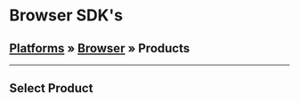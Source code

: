 # Browser SDK's

## [Platforms](/platforms/) &raquo; [Browser](/platforms/browser.md) &raquo; Products

---

## Select Product

[![UMFA](../assets/spcr.gif ':class=product-umfa')](browser/umfa/)
[![UMFA](../assets/spcr.gif ':class=product-fido')](browser/fido/)

